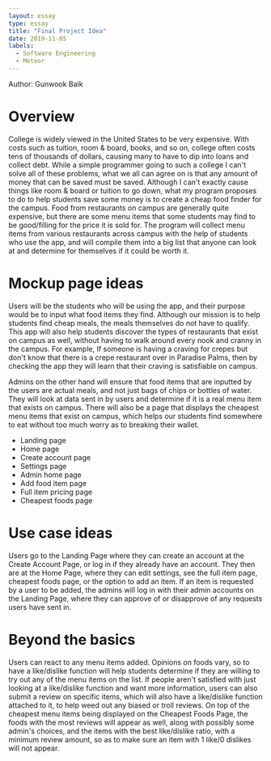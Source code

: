 ```yaml
---
layout: essay
type: essay
title: "Final Project Idea"
date: 2019-11-05
labels:
  - Software Engineering
  - Meteor
---
```

Author: Gunwook Baik


# **Overview**

  College is widely viewed in the United States to be very expensive. With costs such as tuition, room & board, books, and so on, 
  college often costs tens of thousands of dollars, causing many to have to dip into loans and collect debt. While a simple programmer
  going to such a college I can't solve all of these problems, what we all can agree on is that any amount of money that can be saved 
  must be saved. Although I can't exactly cause things like room & board or tuition to go down, what my program proposes to do to help 
  students save some money is to create a cheap food finder for the campus. Food from restaurants on campus are generally quite 
  expensive, but there are some menu items that some students may find to be good/filling for the price it is sold for. The program 
  will collect menu items from various restaurants across campus with the help of students who use the app, and will compile them into 
  a big list that anyone can look at and determine for themselves if it could be worth it. 

# **Mockup page ideas**

  Users will be the students who will be using the app, and their purpose would be to input what food items they find. Although our
  mission is to help students find cheap meals, the meals themselves do not have to qualify. This app will also help students discover
  the types of restaurants that exist on campus as well, without having to walk around every nook and cranny in the campus. For example,
  If someone is having a craving for crepes but don't know that there is a crepe restaurant over in Paradise Palms, then by checking 
  the app they will learn that their craving is satisfiable on campus. 
  
  Admins on the other hand will ensure that food items that are inputted by the users are actual meals, and not just bags of chips
  or bottles of water. They will look at data sent in by users and determine if it is a real menu item that exists on campus. There
  will also be a page that displays the cheapest menu items that exist on campus, which helps our students find somewhere to eat without
  too much worry as to breaking their wallet.
  
- Landing page
- Home page
- Create account page
- Settings page
- Admin home page
- Add food item page
- Full item pricing page
- Cheapest foods page


# **Use case ideas**

Users go to the Landing Page where they can create an account at the Create Account Page, or log in if they already have an account.
They then are at the Home Page, where they can edit settings, see the full item page, cheapest foods page, or the option to add an item.
If an item is requested by a user to be added, the admins will log in with their admin accounts on the Landing Page, where they can
approve of or disapprove of any requests users have sent in.

# **Beyond the basics**

Users can react to any menu items added. Opinions on foods vary, so to have a like/dislike function will help students determine if
they are willing to try out any of the menu items on the list. If people aren't satisfied with just looking at a like/dislike function
and want more information, users can also submit a review on specific items, which will also have a like/dislike function attached to 
it, to help weed out any biased or troll reviews. On top of the cheapest menu items being displayed on the Cheapest Foods Page, 
the foods with the most reviews will appear as well, along with possibly some admin's choices, and the items with the best like/dislike
ratio, with a minimum review amount, so as to make sure an item with 1 like/0 dislikes will not appear. 

